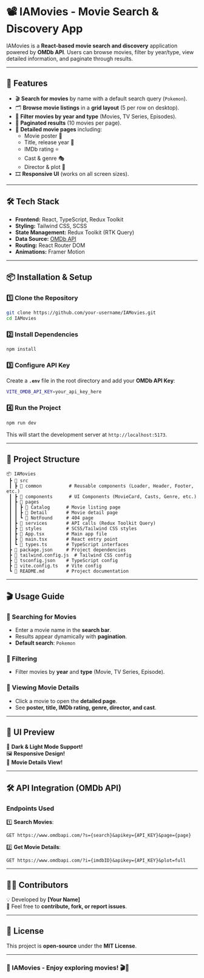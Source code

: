 # 📽️ IAMovies - Movie Search & Discovery App
IAMovies is a **React-based movie search and discovery** application powered by **OMDb API**. Users can browse movies, filter by year/type, view detailed information, and paginate through results.

---

## 🚀 Features
- 🎬 **Search for movies** by name with a default search query (`Pokemon`).
- 🗂️ **Browse movie listings** in a **grid layout** (5 per row on desktop).
- 🔎 **Filter movies by year and type** (Movies, TV Series, Episodes).
- 📄 **Paginated results** (10 movies per page).
- 📜 **Detailed movie pages** including:
  - Movie poster 🎥
  - Title, release year 📅
  - IMDb rating ⭐
  - Cast & genre 🎭
  - Director & plot 📖
- 🎞️ **Responsive UI** (works on all screen sizes).

---

## 🛠️ Tech Stack
- **Frontend:** React, TypeScript, Redux Toolkit
- **Styling:** Tailwind CSS, SCSS
- **State Management:** Redux Toolkit (RTK Query)
- **Data Source:** [OMDb API](https://www.omdbapi.com/)
- **Routing:** React Router DOM
- **Animations:** Framer Motion

---

## 📦 Installation & Setup
### 1️⃣ Clone the Repository
```sh
git clone https://github.com/your-username/IAMovies.git
cd IAMovies
```

### 2️⃣ Install Dependencies
```sh
npm install
```

### 3️⃣ Configure API Key
Create a **`.env`** file in the root directory and add your **OMDb API Key**:
```sh
VITE_OMDB_API_KEY=your_api_key_here
```

### 4️⃣ Run the Project
```sh
npm run dev
```
This will start the development server at `http://localhost:5173`.

---

## 📂 Project Structure
```
📦 IAMovies
 ┣ 📂 src
 ┃ ┣ 📂 common          # Reusable components (Loader, Header, Footer, etc.)
 ┃ ┣ 📂 components      # UI Components (MovieCard, Casts, Genre, etc.)
 ┃ ┣ 📂 pages
 ┃ ┃ ┣ 📂 Catalog      # Movie listing page
 ┃ ┃ ┣ 📂 Detail       # Movie detail page
 ┃ ┃ ┗ 📂 NotFound     # 404 page
 ┃ ┣ 📂 services       # API calls (Redux Toolkit Query)
 ┃ ┣ 📂 styles         # SCSS/Tailwind CSS styles
 ┃ ┣ 📜 App.tsx        # Main app file
 ┃ ┣ 📜 main.tsx       # React entry point
 ┃ ┗ 📜 types.ts       # TypeScript interfaces
 ┣ 📜 package.json     # Project dependencies
 ┣ 📜 tailwind.config.js  # Tailwind CSS config
 ┣ 📜 tsconfig.json    # TypeScript config
 ┣ 📜 vite.config.ts   # Vite config
 ┗ 📜 README.md        # Project documentation
```

---

## 🎬 Usage Guide
### 🔎 Searching for Movies
- Enter a movie name in the **search bar**.
- Results appear dynamically with **pagination**.
- **Default search**: `Pokemon`

### 📅 Filtering
- Filter movies by **year** and **type** (Movie, TV Series, Episode).

### 📜 Viewing Movie Details
- Click a movie to open the **detailed page**.
- See **poster, title, IMDb rating, genre, director, and cast**.

---

## 🎨 UI Preview
🚀 **Dark & Light Mode Support!**  
🖼 **Responsive Design!**  
📜 **Movie Details View!**

---

## 🛠️ API Integration (OMDb API)
### Endpoints Used
1️⃣ **Search Movies**:  
   ```
   GET https://www.omdbapi.com/?s={search}&apikey={API_KEY}&page={page}
   ```
2️⃣ **Get Movie Details**:  
   ```
   GET https://www.omdbapi.com/?i={imdbID}&apikey={API_KEY}&plot=full
   ```

---

## 👨‍💻 Contributors
💡 Developed by **[Your Name]**  
💌 Feel free to **contribute, fork, or report issues**.

---

## 📜 License
This project is **open-source** under the **MIT License**.

---

### 🚀 IAMovies - Enjoy exploring movies! 🎬🍿

